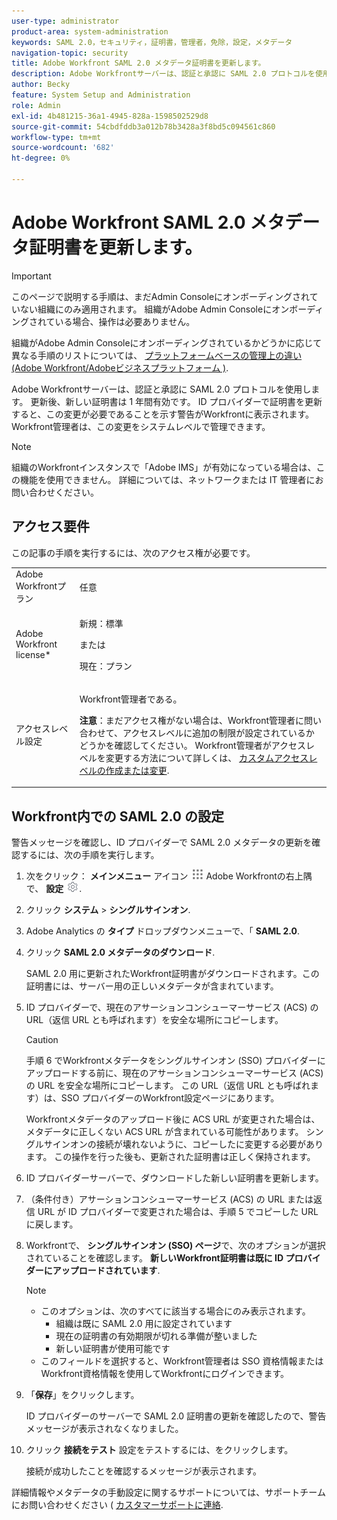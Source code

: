 ```yaml
---
user-type: administrator
product-area: system-administration
keywords: SAML 2.0，セキュリティ，証明書，管理者，免除，設定，メタデータ
navigation-topic: security
title: Adobe Workfront SAML 2.0 メタデータ証明書を更新します。
description: Adobe Workfrontサーバーは、認証と承認に SAML 2.0 プロトコルを使用します。 更新後、新しい証明書は 1 年間有効です。 ID プロバイダーで証明書を更新すると、この変更が必要であることを示す警告がWorkfrontに表示されます。 Workfront管理者は、この変更をシステムレベルで管理できます。
author: Becky
feature: System Setup and Administration
role: Admin
exl-id: 4b481215-36a1-4945-828a-1598502529d8
source-git-commit: 54cbdfddb3a012b78b3428a3f8bd5c094561c860
workflow-type: tm+mt
source-wordcount: '682'
ht-degree: 0%

---
```


# Adobe Workfront SAML 2.0 メタデータ証明書を更新します。

>[!IMPORTANT]
>
>このページで説明する手順は、まだAdmin Consoleにオンボーディングされていない組織にのみ適用されます。 組織がAdobe Admin Consoleにオンボーディングされている場合、操作は必要ありません。
>
>組織がAdobe Admin Consoleにオンボーディングされているかどうかに応じて異なる手順のリストについては、 [プラットフォームベースの管理上の違い (Adobe Workfront/Adobeビジネスプラットフォーム )](../../../administration-and-setup/get-started-wf-administration/actions-in-admin-console.md).

Adobe Workfrontサーバーは、認証と承認に SAML 2.0 プロトコルを使用します。 更新後、新しい証明書は 1 年間有効です。 ID プロバイダーで証明書を更新すると、この変更が必要であることを示す警告がWorkfrontに表示されます。 Workfront管理者は、この変更をシステムレベルで管理できます。

<!--Use this Important note box in the last few weeks before each update.

You must take action to update the metadata in your identity provider with the information from the renewed certificate before the specified date. Mismatched certificates can keep your users from logging in to Workfront after November 22, 2022.
 
-->

>[!NOTE]
>
>組織のWorkfrontインスタンスで「Adobe IMS」が有効になっている場合は、この機能を使用できません。 詳細については、ネットワークまたは IT 管理者にお問い合わせください。

## アクセス要件

この記事の手順を実行するには、次のアクセス権が必要です。

<table style="table-layout:auto"> 
 <col> 
 <col> 
 <tbody> 
  <tr> 
   <td role="rowheader">Adobe Workfrontプラン</td> 
   <td>任意</td> 
  </tr> 
 <tr> 
  <td role="rowheader">Adobe Workfront license*</td> 
  <td> <p>新規：標準 </p>
 <p>または</p> 
<p>現在：プラン </p> 
</td> 
 </tr>   
 <tr> 
   <td role="rowheader">アクセスレベル設定</td> 
   <td> <p>Workfront管理者である。</p> <p><b>注意</b>：まだアクセス権がない場合は、Workfront管理者に問い合わせて、アクセスレベルに追加の制限が設定されているかどうかを確認してください。 Workfront管理者がアクセスレベルを変更する方法について詳しくは、 <a href="../../../administration-and-setup/add-users/configure-and-grant-access/create-modify-access-levels.md" class="MCXref xref">カスタムアクセスレベルの作成または変更</a>.</p> </td> 
  </tr> 
 </tbody> 
</table>

## Workfront内での SAML 2.0 の設定

警告メッセージを確認し、ID プロバイダーで SAML 2.0 メタデータの更新を確認するには、次の手順を実行します。

1. 次をクリック： **メインメニュー** アイコン ![](assets/main-menu-icon.png) Adobe Workfrontの右上隅で、 **設定** ![](assets/gear-icon-settings.png).

1. クリック **システム** > **シングルサインオン**.

1. Adobe Analytics の **タイプ** ドロップダウンメニューで、「 **SAML 2.0**.

1. クリック **SAML 2.0 メタデータのダウンロード**.

   SAML 2.0 用に更新されたWorkfront証明書がダウンロードされます。この証明書には、サーバー用の正しいメタデータが含まれています。

1. ID プロバイダーで、現在のアサーションコンシューマーサービス (ACS) の URL（返信 URL とも呼ばれます）を安全な場所にコピーします。

   >[!CAUTION]
   >
   >手順 6 でWorkfrontメタデータをシングルサインオン (SSO) プロバイダーにアップロードする前に、現在のアサーションコンシューマーサービス (ACS) の URL を安全な場所にコピーします。 この URL（返信 URL とも呼ばれます）は、SSO プロバイダーのWorkfront設定ページにあります。
   >
   >
   >Workfrontメタデータのアップロード後に ACS URL が変更された場合は、メタデータに正しくない ACS URL が含まれている可能性があります。 シングルサインオンの接続が壊れないように、コピーしたに変更する必要があります。 この操作を行った後も、更新された証明書は正しく保持されます。

1. ID プロバイダーサーバーで、ダウンロードした新しい証明書を更新します。
1. （条件付き）アサーションコンシューマーサービス (ACS) の URL または返信 URL が ID プロバイダーで変更された場合は、手順 5 でコピーした URL に戻します。
1. Workfrontで、 **シングルサインオン (SSO) ページ**&#x200B;で、次のオプションが選択されていることを確認します。 **新しいWorkfront証明書は既に ID プロバイダーにアップロードされています**.

   >[!NOTE]
   >
   >* このオプションは、次のすべてに該当する場合にのみ表示されます。
   >   * 組織は既に SAML 2.0 用に設定されています
   >   * 現在の証明書の有効期限が切れる準備が整いました
   >   * 新しい証明書が使用可能です
   >* このフィールドを選択すると、Workfront管理者は SSO 資格情報またはWorkfront資格情報を使用してWorkfrontにログインできます。

1. 「**保存**」をクリックします。

   ID プロバイダーのサーバーで SAML 2.0 証明書の更新を確認したので、警告メッセージが表示されなくなりました。

1. クリック **接続をテスト** 設定をテストするには、をクリックします。

   接続が成功したことを確認するメッセージが表示されます。

詳細情報やメタデータの手動設定に関するサポートについては、サポートチームにお問い合わせください ( [カスタマーサポートに連絡](../../../workfront-basics/tips-tricks-and-troubleshooting/contact-customer-support.md).
